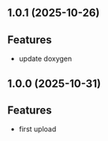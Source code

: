 ## 1.0.1 (2025-10-26)

## Features

- update doxygen

## 1.0.0 (2025-10-31)

## Features

- first upload
